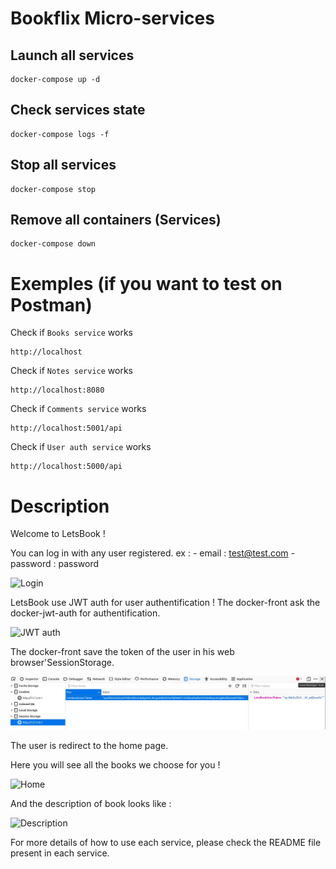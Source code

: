 # Bookflix Micro-services

## Launch all services 
```
docker-compose up -d
```

## Check services state
```
docker-compose logs -f
```

## Stop all services
```
docker-compose stop
```

## Remove all containers (Services)
```
docker-compose down
```


# Exemples (if you want to test on Postman)

Check if `Books service` works
```
http://localhost
```

Check if `Notes service` works
```
http://localhost:8080
```

Check if `Comments service` works
```
http://localhost:5001/api
```

Check if `User auth service` works
```
http://localhost:5000/api
```


# Description

Welcome to LetsBook !

You can log in with any user registered. 
ex : 
    - email : test@test.com
    - password : password

![Login](./images/login.jpg)

LetsBook use JWT auth for user authentification !
The docker-front ask the docker-jwt-auth for authentification.

![JWT auth](./images/login_redirection.jpg)

The docker-front save the token of the user in his web browser'SessionStorage.

![Token Session Storage](./images/TokenSessionStorage.jpeg)

The user is redirect to the home page.

Here you will see all the books we choose for you !

![Home](./images/home.jpg)

And the description of book looks like :

![Description](./images/exemple.jpg)


For more details of how to use each service, please check the README file present in each service.


